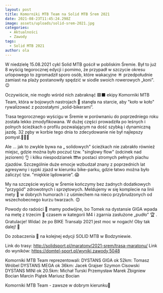 ```yaml
---
layout: post
title: Komorniki MTB Team na Solid MTB Śrem 2021
date: 2021-08-23T11:45:24.298Z
image: assets/uploads/solid-srem-2021.jpg
categories:
  - Aktualności
  - Zawody
tags:
  - Solid MTB 2021
author: ola
---
```

W niedzielę 15.08.2021 cykl Solid MTB gościł w pobliskim Śremie. Był to już 8 wyścig tegorocznej edycji i pomimo, że przypadł w szczycie okresu urlopowego to zgromadził sporo osób, które wakacyjne ☀️ przedpołudnie zamiast na plaży postanowiły spędzić w siodle swoich rowerowych „koni".😉

<!--more-->

Oczywiście, nie mogło wśród nich zabraknąć 🟩⬛️ ekipy Komorniki MTB Team, która w bojowych nastrojach 👊 stanęła na starcie, aby "koło w koło" rywalizować z pozostałymi „solid-bikerami”.

Trasa tegorocznego wyścigu w Śremie w porównaniu do poprzedniego roku została lekko zmodyfikowana. W dużej części prowadziła po leśnych i polnych ścieżkach o profilu pozwalającym na dość szybką i dynamiczną jazdę. 32 zęby w korbie tego dnia to zdecydowanie nie był najlepszy pomysł.🤷🏻‍♂️ 

Ale ... jak to zwykle bywa na „ solidowych" ścieżkach nie zabrakło również miejsc, gdzie można było poczuć tzw. "singlowy flow" (odcinek nad jeziorem) 👌  i kilku niespodzianek ❗️❗️❗️w postaci stromych pełnych piachu zjazdów. Szczególnie duże emocje wzbudzał znany z poprzednich lat agresywny i sypki zjazd w kierunku bike-parku, gdzie łatwo można było zaliczyć tzw. "miękkie lądowanie”. 😱

My na szczęście wyścig w Śremie kończymy bez żadnych dodatkowych "przygód" zdrowotnych i sprzętowych. Meldujemy w się komplecie na linii mety 🏁 w dobrych humorach i z uśmiechem na nieco przybrudzonych od wszechobecnego kurzu twarzach. 😊

Powody do radości 🥳 mamy podwójne, bo Tomek na dystansie GIGA wpada na metę z trzecim 🥉 czasem w kategorii M4 i zgarnia zasłużone „pudło” 🏆 . Gratulacje! Widać że po BIKE Transalp 2021 jest moc w nogach! Oby tak dalej! 💪

Do zobaczenia 👋 na kolejnej edycji SOLID MTB w Bodzyniewie. 

Link do trasy: <http://solidsport.pl/maratony/2021-srem/trasa-maratonu/>
Link do wyników: <https://domtel-sport.pl/wyniki,zawody,5048>

Komorniki MTB Team reprezentowali:
DYSTANS GIGA ok 52km:
Tomasz Wróbel
DYSTANS MEGA ok 36km:
Jacek Grajser
Szymon Cisowski
DYSTANS MINI ok 20.5km:
Michał Turski
Przemysław Marek
Zbigniew Bocian
Marcin Piątek
Mariusz Bocian

Komorniki MTB Team - zawsze w dobrym kierunku🙂
